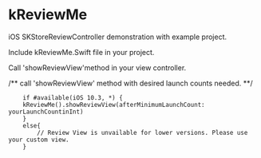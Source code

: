 # kReviewMe
iOS SKStoreReviewController demonstration with example project.

Include kReviewMe.Swift file in your project.

Call 'showReviewView'method in your view controller.

/** call 'showReviewView' method with desired launch counts needed. **/
        
        if #available(iOS 10.3, *) {
        kReviewMe().showReviewView(afterMinimumLaunchCount: yourLaunchCountinInt)
        }
        else{
            // Review View is unvailable for lower versions. Please use your custom view.
        }
